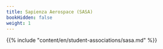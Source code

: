 ```yaml
---
title: Sapienza Aerospace (SASA)
bookHidden: false
weight: 1
---
```


{{% include "content/en/student-associations/sasa.md" %}}